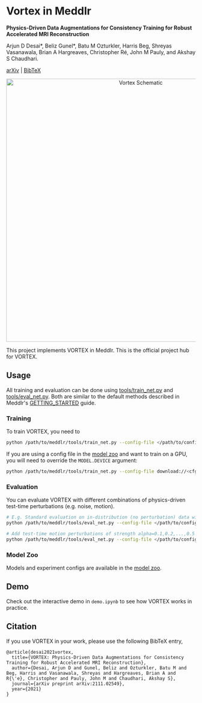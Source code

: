 # Vortex in Meddlr
**Physics-Driven Data Augmentations for Consistency Training for Robust Accelerated MRI Reconstruction**

Arjun D Desai\*, Beliz Gunel\*, Batu M Ozturkler, Harris Beg, Shreyas Vasanawala, Brian A Hargreaves, Christopher Ré, John M Pauly, and Akshay S Chaudhari.

[arXiv](https://arxiv.org/abs/2111.02549) | [BibTeX](#citation)

<div align="center">
    <img src="https://drive.google.com/uc?export=view&id=1q0jAm6Kg5ZhRg3h0w0ZbtIgcRF3_-Vgb" alt="Vortex Schematic" width="700px" />
</div>

This project implements VORTEX in Meddlr. This is the official project hub for VORTEX.

## Usage
All training and evaluation can be done using [tools/train_net.py](../../tools/train_net.py)
and [tools/eval_net.py](../../tools/eval_net.py). Both are similar to the default methods
described in Meddlr's [GETTING_STARTED](../../GETTING_STARTED.md) guide.

### Training
To train VORTEX, you need to

```bash
python /path/to/meddlr/tools/train_net.py --config-file </path/to/config.yaml>
```

If you are using a config file in the [model zoo](MODEL_ZOO.md) and want to train on a GPU, you will need to override the `MODEL.DEVICE` argument:

```bash
python /path/to/meddlr/tools/train_net.py --config-file download://<cfg-url> MODEL.DEVICE cuda
```

### Evaluation
You can evaluate VORTEX with different combinations of physics-driven test-time perturbations (e.g. noise, motion).

```bash
# E.g. Standard evaluation on in-distribution (no perturbation) data with validation psnr checkpoint.
python /path/to/meddlr/tools/eval_net.py --config-file </path/to/config.yaml> --metric psnr_scan

# Add test-time motion perturbations of strength alpha=0.1,0.2,...,0.5
python /path/to/meddlr/tools/eval_net.py --config-file </path/to/config.yaml> --metric psnr_scan --motion sweep --motion-sweep-vals 0.1 0.2 0.3 0.4 0.5
```

### Model Zoo
Models and experiment configs are available in the [model zoo](MODEL_ZOO.md).

## Demo
Check out the interactive demo in `demo.ipynb` to see how VORTEX works in practice.

## Citation
If you use VORTEX in your work, please use the following BibTeX entry,
```
@article{desai2021vortex,
  title={VORTEX: Physics-Driven Data Augmentations for Consistency Training for Robust Accelerated MRI Reconstruction},
  author={Desai, Arjun D and Gunel, Beliz and Ozturkler, Batu M and Beg, Harris and Vasanawala, Shreyas and Hargreaves, Brian A and R{\'e}, Christopher and Pauly, John M and Chaudhari, Akshay S},
  journal={arXiv preprint arXiv:2111.02549},
  year={2021}
}
```